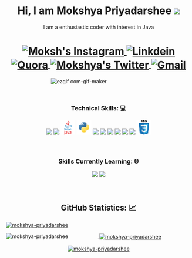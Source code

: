 <!-- Title -->
<h1 align="center">Hi, I am Mokshya Priyadarshee 
  <img src="https://raw.githubusercontent.com/iampavangandhi/iampavangandhi/master/gifs/Hi.gif" 
       width="30px">
  </h2></h1>


<!-- Quote -->
<p align="center">I am a enthusiastic coder with interest in Java 
  
  <!-- Social Network -->
<h1 align="center">
<a href="https://www.instagram.com/mokshya.priyadarshee/">
  <img align="center" 
       alt="Moksh's Instagram" 
       width="40px" 
       src="https://user-images.githubusercontent.com/55005374/103146167-0b04ac00-470b-11eb-84fc-db4b7299e4ef.png" />
  </a>
  
<a href="https://www.linkedin.com/in/mokshya-priyadarshee/">
  <img align="center" 
       alt="Linkdein" 
       width="40px" 
       src="https://user-images.githubusercontent.com/55005374/103146171-312a4c00-470b-11eb-8839-992580bb8206.png" />
  </a>

  <a href="https://www.quora.com/profile/Mokshya-Priyadarshee-Behera">
  <img align="center" 
       alt="Quora" 
       width="40px" 
       src="https://user-images.githubusercontent.com/55937958/128930871-b028d52e-fbb4-405a-adb1-e581c2a7c2d9.png" />
  </a>
  
<a href="https://twitter.com/MokshyaP">
  <img align="center" 
       alt="Mokshya's Twitter" 
       width="40px" 
       src="https://user-images.githubusercontent.com/55937958/128931092-874c243f-dea5-4e7c-aead-1b776ced2b66.png" />
  </a>
  
<a href="mailto:mokshyap@gmail.com">
  <img align="center" 
       alt="Gmail" 
       width="40px" 
       src="https://user-images.githubusercontent.com/55005374/103146250-0d1b3a80-470c-11eb-8ead-a92232d45d6e.png" />
  </a>
</h1>




<!-- Background -->

<!-- I do add this "&nbsp;" because I can't center the GIFT, let me know if you know how do it -->
&nbsp;&nbsp;&nbsp;&nbsp;&nbsp;&nbsp;&nbsp;&nbsp;&nbsp;&nbsp;&nbsp;&nbsp;&nbsp;&nbsp;&nbsp;&nbsp;&nbsp;&nbsp;&nbsp;&nbsp;&nbsp;&nbsp;&nbsp;&nbsp;&nbsp;&nbsp;&nbsp;&nbsp;&nbsp;&nbsp;
![ezgif com-gif-maker](https://user-images.githubusercontent.com/55005374/95673501-37764680-0b66-11eb-8ee1-d4f4a2b285d9.gif)

&nbsp;

<!-- Technical Skills -->
<p><H3 align="center"><strong> Technical Skills: 💻 </strong></p>
  
  <code><img height="40" src="https://user-images.githubusercontent.com/55937958/128932795-f36c01de-6289-491c-82d1-9374a88014b6.png"></code>
  <code><img height="40" src="https://user-images.githubusercontent.com/55937958/129030261-4fde21f9-e7b1-44e2-93b2-e7819cfb6ddd.png"></code>
  <code><img height="40" src="https://raw.githubusercontent.com/devicons/devicon/master/icons/java/java-original-wordmark.svg"></code>
  <code><img height="40" src="https://raw.githubusercontent.com/github/explore/80688e429a7d4ef2fca1e82350fe8e3517d3494d/topics/python/python.png"></code>
  <code><img height="40" src="https://user-images.githubusercontent.com/55937958/129022384-c8ac4e2f-0807-4033-b9b3-bccb94a0c4bb.png"></code>
  <code><img height="40" src="https://user-images.githubusercontent.com/55937958/129023686-49521e2d-17a0-4c82-9f88-7a07952016d6.png"></code>
  <code><img height="40" src="https://user-images.githubusercontent.com/55937958/129023349-e7000b84-fbc5-435d-b022-dd858b4bcba8.png"></code>
  <code><img height="40" src="https://user-images.githubusercontent.com/55937958/129023926-41b1b898-2f12-4702-b4c0-fc737433e16c.png"></code>
  <code><img height="40" src="https://user-images.githubusercontent.com/55937958/128933988-f0d4688e-3084-4826-9172-1a54adc7b260.png"></code>
  <code><img height="40" src="https://user-images.githubusercontent.com/55005374/100187906-b7eecd80-2eae-11eb-8074-b65db8dfaecb.png"></code>
  <code><img height="40" src="https://raw.githubusercontent.com/github/explore/80688e429a7d4ef2fca1e82350fe8e3517d3494d/topics/css/css.png"></code> 
  
  <!-- Not Required Icons
  <code><img height="40" src="https://user-images.githubusercontent.com/55005374/95686171-87cac400-0bb9-11eb-9d49-390f3543a0a6.png"></code>
  <code><img height="40" src="https://user-images.githubusercontent.com/55005374/95686553-d4170380-0bbb-11eb-94f2-c528413c7bad.png"></code>
  <code><img height="40" src="https://user-images.githubusercontent.com/55005374/95686705-d9c11900-0bbc-11eb-87f5-a149b86cde5a.png"></code>
  <code><img height="40" src="https://user-images.githubusercontent.com/55005374/95686779-5fdd5f80-0bbd-11eb-9a0b-8eb90d565518.png"></code>
  <code><img height="40" src="https://user-images.githubusercontent.com/55005374/95687393-a2546b80-0bc0-11eb-8991-c0c72326f29c.png"></code>
  <code><img height="40" src="https://user-images.githubusercontent.com/55005374/95687569-95844780-0bc1-11eb-8bdb-93fb29d10602.png"></code>
  <code><img height="40" src="https://user-images.githubusercontent.com/55005374/95687639-117e8f80-0bc2-11eb-8aea-f236a8eca50b.png"></code>
  <code><img height="40" src="https://user-images.githubusercontent.com/55005374/95687670-51de0d80-0bc2-11eb-826b-83fb8c5ec221.png"></code>
  <code><img height="40" src="https://user-images.githubusercontent.com/55005374/100187906-b7eecd80-2eae-11eb-8074-b65db8dfaecb.png"></code>
  <code><img height="40" src="https://user-images.githubusercontent.com/55005374/95687701-80f47f00-0bc2-11eb-89f5-a1a8e6788aeb.png"></code>
  <code><img height="40" src="https://user-images.githubusercontent.com/55005374/95688226-c6ff1200-0bc5-11eb-82cc-33e35bcb0910.png"></code>
  <code><img height="40" src="https://user-images.githubusercontent.com/55005374/95688875-5dcdcd80-0bca-11eb-8915-b3cf9791ca3c.png"></code>  -->

  </p>
  
&nbsp;  

  <!-- Skills to learn -->
<p><H3 align="center"><strong>Skills Currently Learning: 🌐</strong></p>
  
  <code><img height="40" src="https://user-images.githubusercontent.com/55937958/129029296-72684220-ac7a-4861-adcd-8190e758404b.png"></code>
  <code><img height="40" src="https://user-images.githubusercontent.com/55937958/129030573-30b91d20-25dd-419f-aacb-7b0902fd91a7.png"></code>  
   <!-- NA <code><img height="40" src="https://raw.githubusercontent.com/github/explore/80688e429a7d4ef2fca1e82350fe8e3517d3494d/topics/css/css.png"></code> 
  <code><img height="40" src="https://user-images.githubusercontent.com/55005374/95688807-0d567000-0bca-11eb-8cec-9a813166d3d8.png"></code>
  <code><img height="40" src="https://user-images.githubusercontent.com/55005374/95686219-bd6fad00-0bb9-11eb-9dfd-be7dd980d005.png"></code> -->
  
  </p>
&nbsp;

<!-- GitHub Stats -->
<H2 align="center"><strong>GitHub Statistics: 📈
  </strong>
</H2>
    <p align="center">
      <div align="center">
    </p>
    
<a href="https://github.com/mokshya-priyadarshee?tab=repositories">
<p align="left"> <img src="https://komarev.com/ghpvc/?username=mokshya-priyadarshee&label=Profile%20views&color=0e75b6&style=plastic" alt="mokshya-priyadarshee" /> </p>


<p><img align="left" src="https://github-readme-stats.vercel.app/api/top-langs?username=mokshya-priyadarshee&show_icons=true&locale=en&layout=compact" alt="mokshya-priyadarshee" /></p>

<p>&nbsp;<img align="center" src="https://github-readme-stats.vercel.app/api?username=mokshya-priyadarshee&show_icons=true&locale=en" alt="mokshya-priyadarshee" /></p>

<p><img align="center" src="https://github-readme-streak-stats.herokuapp.com/?user=mokshya-priyadarshee&" alt="mokshya-priyadarshee" /></p>

</a>
